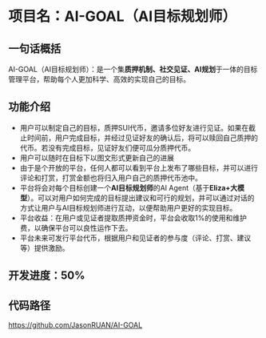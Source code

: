 # 项目名：AI-GOAL（AI目标规划师）

## 一句话概括

AI-GOAL（AI目标规划师）：是一个集**质押机制、社交见证、AI规划**于一体的目标管理平台，帮助每个人更加科学、高效的实现自己的目标。

## 功能介绍

- 用户可以制定自己的目标，质押SUI代币，邀请多位好友进行见证。如果在截止时间前，用户完成目标，并经过见证好友的确认后，将可以赎回自己质押的代币。若没有完成目标，见证好友们便可瓜分质押代币。
- 用户可以随时在目标下以图文形式更新自己的进展
- 由于是个开放的平台，任何人都可以看到平台上发布了哪些目标，并可以进行评论和打赏，打赏金额也将归入用户自己的质押代币池中。
- 平台将会对每个目标创建一个**AI目标规划师**的AI Agent（基于**Eliza+大模型**）。可以对用户如何完成的目标提出建议和可行的规划，并可以通过对话的方式让用户与AI目标规划师进行互动，以便帮助用户更好的实现目标。
- 平台收益：在用户或见证者提取质押资金时，平台会收取1%的使用和维护费，以确保平台可以良性运作下去。
- 平台未来可发行平台代币，根据用户和见证者的参与度（评论、打赏、建议等）提供激励。

## 开发进度：50%

## 代码路径
https://github.com/JasonRUAN/AI-GOAL